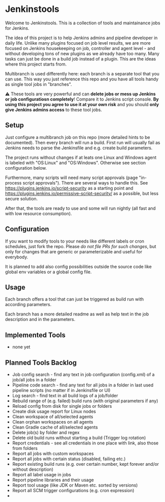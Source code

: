 # Jenkinstools
Welcome to Jenkinstools. This is a collection of tools and maintainance jobs for Jenkins. 

The idea of this project is to help Jenkins admins and pipeline developer in daily life. Unlike many plugins focused on job level results, we are more focused on Jenkins housekeeping on job, controller and agent level - and without developing tons of new plugins as we already have too many. Many tasks can just be done in a build job instead of a plugin. This are the ideas where this project starts from.

Multibranch is used differently here: each branch is a separate tool that you can use. This way you just reference this repo and you have all tools handy as single tool jobs in "branches".

⚠️ These tools are very powerful and can **delete jobs or mess up Jenkins or job configuratiosn completely**! Compare it to Jenkins script console. **By using this project you agree to use it at your own risk** and you should **only give Jenkins admins access** to these tool jobs. 

## Setup
Just configure a multibranch job on this repo (more detailed hints to be documented). Then every branch will run a build. First run will usually fail as Jenkins needs to parse the Jenkinsfile and e.g. create build parameters. 

The project runs without changes if at leats one Linux and Windows agent is labeled with "OS:Linux" and "OS:Windows". Otherwise see section configuration below.

Furthermore, many scripts will need many script approvals (page "in-process script approvals"). There are several ways to handle this. See https://plugins.jenkins.io/script-security as a starting point and https://plugins.jenkins.io/permissive-script-security/ as a possible, but less secure solution.

After that, the tools are ready to use and some will run nightly (all fast and with low resource consumption).

## Configuration
If you want to modify tools to your needs like different labels or cron schedules, just fork the repo. Please _do not file PRs for such changes_, but only for changes that are generic or parameterizable and useful for everybody.

It is planned to add also config possibilities outside the source code like global env variables or a global config file.

## Usage
Each branch offers a tool that can just be triggered as build run with according parameters.

Each branch has a more detailed readme as well as help text in the job description and in the parameters.

## Implemented Tools
* none yet

## Planned Tools Backlog
* Job config search - find any text in job configuration (config.xml) of a job/all jobs in a folder
* Pipeline code search - find any text for all jobs in a folder in last used pipeline scripts (no matter if in Jenkinsfile or UI)
* Log search - find text in all build logs of a job/folder
* Rebuild range of (e.g. failed) build runs (with original parameters if any)
* Reload config from disk for single jobs or folders
* Create disk usage report for Linux nodes
* Clean workspace of all/selected agents
* Clean orphan workspaces on all agents
* Clean Gradle cache of all/selected agents
* Delete job(s) by folder and regex
* Delete old build runs without starting a build (Trigger log rotation)
* Report credentials - see all credentials in one place with link, also those from folders
* Report all jobs with custom workspaces
* Report all jobs with certain status (disabled, failing etc.)
* Report existing build runs (e.g. over certain number, kept forever and/or without description)
* Report all label usage in jobs
* Report pipeline libraries and their usage
* Report tool usage (like JDK or Maven etc. sorted by versions)
* Report all SCM trigger configurations (e.g. cron expression)
* 
